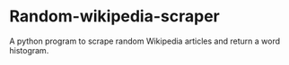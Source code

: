 # Random-wikipedia-scraper
A python program to scrape random Wikipedia articles and return a word histogram.

